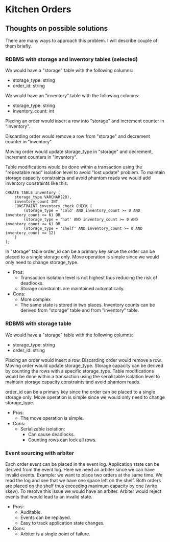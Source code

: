 # Kitchen Orders

## Thoughts on possible solutions

There are many ways to approach this problem.
I will describe couple of them briefly.

### RDBMS with storage and inventory tables (selected)
We would have a "storage" table with the following columns:
* storage_type: string
* order_id: string

We would have an "inventory" table with the following columns:
* storage_type: string
* inventory_count: int

Placing an order would insert a row into "storage" and increment counter in "inventory".

Discarding order would remove a row from "storage" and decrement counter in "inventory".

Moving order would update storage_type in "storage" and decrement, increment counters in "inventory".

Table modifications would be done within a transaction using the "repeatable read" isolation level to avoid "lost update" problem. To maintain storage capacity constraints and avoid phantom reads we would add inventory constraints like this:
```
CREATE TABLE inventory (
    storage_type VARCHAR(20),
    inventory_count INT,
    CONSTRAINT inventory_check CHECK (
        (storage_type = 'cold' AND inventory_count >= 0 AND inventory_count <= 6) OR
        (storage_type = 'hot' AND inventory_count >= 0 AND inventory_count <= 6) OR
        (storage_type = 'shelf' AND inventory_count >= 0 AND inventory_count <= 12)
    )
);
```
In "storage" table order_id can be a primary key since the order can be placed to a single storage only.
Move operation is simple since we would only need to change storage_type.

* Pros:
    * Transaction isolation level is not highest thus reducing the risk of deadlocks.
    * Storage constraints are maintained automatically.
* Cons:
  * More complex
  * The same state is stored in two places. Inventory counts can be derived from "storage" table and from "inventory" table.


### RDBMS with storage table
We would have a "storage" table with the following columns:
* storage_type: string
* order_id: string

Placing an order would insert a row.
Discarding order would remove a row.
Moving order would update storage_type.
Storage capacity can be derived by counting the rows with a specific storage_type.
Table modifications would be done within a transaction using the serializable isolation level to maintain storage capacity constraints and avoid phantom reads.

order_id can be a primary key since the order can be placed to a single storage only.
Move operation is simple since we would only need to change storage_type.

* Pros:
    * The move operation is simple.
* Cons:
    * Serializable isolation:
        * Can cause deadlocks.
        * Counting rows can lock all rows.


### Event sourcing with arbiter
Each order event can be placed in the event log.
Application state can be derived from the event log.
Here we need an arbiter since we can have invalid events.
Example: we want to place two orders at the same time.
We read the log and see that we have one space left on the shelf.
Both orders are placed on the shelf thus exceeding maximum capacity by one (write skew).
To resolve this issue we would have an arbiter.
Arbiter would reject events that would lead to an invalid state.

* Pros:
    * Auditable.
    * Events can be replayed.
    * Easy to track application state changes.
* Cons:
    * Arbiter is a single point of failure.
